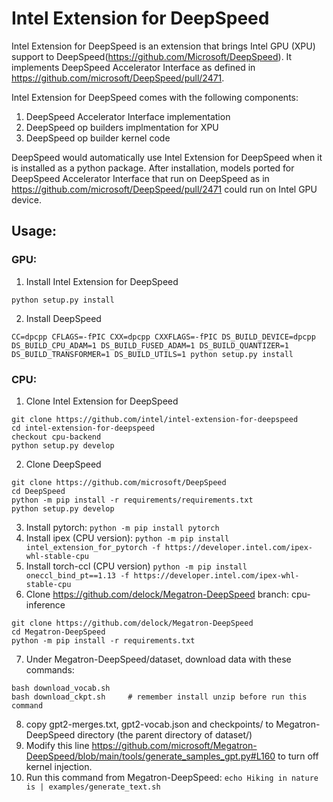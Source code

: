 # Intel Extension for DeepSpeed
Intel Extension for DeepSpeed is an extension that brings Intel GPU (XPU) support to DeepSpeed(https://github.com/Microsoft/DeepSpeed).  It implements DeepSpeed Accelerator Interface as defined in https://github.com/microsoft/DeepSpeed/pull/2471.

Intel Extension for DeepSpeed comes with the following components:
1. DeepSpeed Accelerator Interface implementation
2. DeepSpeed op builders implmentation for XPU
3. DeepSpeed op builder kernel code

DeepSpeed would automatically use Intel Extension for DeepSpeed when it is installed as a python package.   After installation, models ported for DeepSpeed Accelerator Interface that run on DeepSpeed as in https://github.com/microsoft/DeepSpeed/pull/2471 could run on Intel GPU device.

## Usage:
### GPU:
1. Install Intel Extension for DeepSpeed

`python setup.py install`

2. Install DeepSpeed

`CC=dpcpp CFLAGS=-fPIC CXX=dpcpp CXXFLAGS=-fPIC DS_BUILD_DEVICE=dpcpp DS_BUILD_CPU_ADAM=1 DS_BUILD_FUSED_ADAM=1 DS_BUILD_QUANTIZER=1 DS_BUILD_TRANSFORMER=1 DS_BUILD_UTILS=1 python setup.py install`

### CPU:
1.	Clone Intel Extension for DeepSpeed
```
git clone https://github.com/intel/intel-extension-for-deepspeed 
cd intel-extension-for-deepspeed
checkout cpu-backend
python setup.py develop
```    
2.  Clone DeepSpeed
```
git clone https://github.com/microsoft/DeepSpeed
cd DeepSpeed
python -m pip install -r requirements/requirements.txt
python setup.py develop
```
3.  Install pytorch:
`python -m pip install pytorch`
4.	Install  ipex (CPU version):
`python -m pip install intel_extension_for_pytorch -f https://developer.intel.com/ipex-whl-stable-cpu`
5.	Install torch-ccl (CPU version)
`python -m pip install oneccl_bind_pt==1.13 -f https://developer.intel.com/ipex-whl-stable-cpu`
6.	Clone https://github.com/delock/Megatron-DeepSpeed branch: cpu-inference
```
git clone https://github.com/delock/Megatron-DeepSpeed
cd Megatron-DeepSpeed
python -m pip install -r requirements.txt
```
7.	Under Megatron-DeepSpeed/dataset, download data with these commands:
```
bash download_vocab.sh
bash download_ckpt.sh     # remember install unzip before run this command
```
8.  copy gpt2-merges.txt, gpt2-vocab.json and checkpoints/ to Megatron-DeepSpeed directory (the parent directory of dataset/)
9.  Modify this line https://github.com/microsoft/Megatron-DeepSpeed/blob/main/tools/generate_samples_gpt.py#L160 to turn off kernel injection.
10.	Run this command from Megatron-DeepSpeed:
`echo Hiking in nature is | examples/generate_text.sh`


